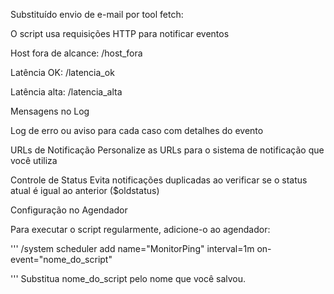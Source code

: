 Substituído envio de e-mail por tool fetch: 

O script usa requisições HTTP para notificar eventos

Host fora de alcance: /host_fora

Latência OK: /latencia_ok

Latência alta: /latencia_alta

Mensagens no Log

Log de erro ou aviso para cada caso com detalhes do evento

URLs de Notificação
Personalize as URLs para o sistema de notificação que você utiliza

Controle de Status
Evita notificações duplicadas ao verificar se o status atual é igual ao anterior ($oldstatus)

Configuração no Agendador

Para executar o script regularmente, adicione-o ao agendador:

'''
/system scheduler add name="MonitorPing" interval=1m on-event="nome_do_script"

'''
Substitua nome_do_script pelo nome que você salvou.
